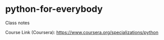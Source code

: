 # python-for-everybody
Class notes


Course Link (Coursera): https://www.coursera.org/specializations/python
